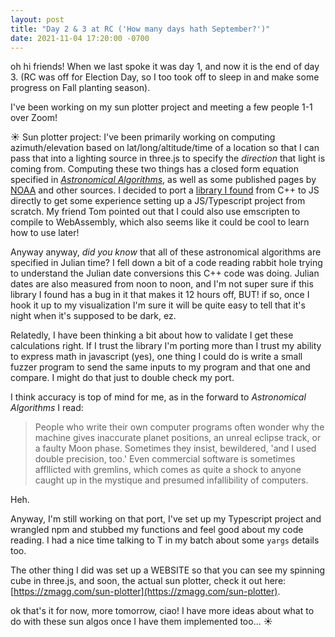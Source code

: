 ```yaml
---
layout: post
title: "Day 2 & 3 at RC ('How many days hath September?')"
date: 2021-11-04 17:20:00 -0700
---
```


oh hi friends! When we last spoke it was day 1, and now it is the end of day 3. (RC was off for Election Day, so I too took off to sleep in and make some progress on Fall planting season). 

I've been working on my sun plotter project and meeting a few people 1-1 over Zoom!

☀️ Sun plotter project:
I've been primarily working on computing azimuth/elevation based on lat/long/altitude/time of a location so that I can pass that into a lighting source in three.js to specify the *direction* that light is coming from. Computing these two things has a closed form equation specified in [ _Astronomical Algorithms_](http://www.agopax.it/Libri_astronomia/pdf/Astronomical%20Algorithms.pdf), as well as some published pages by [NOAA](https://gml.noaa.gov/grad/solcalc/) and other sources. I decided to port a [library I found](https://github.com/CIVA-Lab/solar-position-calculator) from C++ to JS directly to get some experience setting up a JS/Typescript project from scratch. My friend Tom pointed out that I could also use emscripten to compile to WebAssembly, which also seems like it could be cool to learn how to use later!

Anyway anyway, _did you know_ that all of these astronomical algorithms are specified in Julian time? I fell down a bit of a code reading rabbit hole trying to understand the Julian date conversions this C++ code was doing. Julian dates are also measured from noon to noon, and I'm not super sure if this library I found has a bug in it that makes it 12 hours off, BUT! if so, once I hook it up to my visualization I'm sure it will be quite easy to tell that it's night when it's supposed to be dark, ez.

Relatedly, I have been thinking a bit about how to validate I get these calculations right. If I trust the library I'm porting more than I trust my ability to express math in javascript (yes), one thing I could do is write a small fuzzer program to send the same inputs to my program and that one and compare. I might do that just to double check my port. 

I think accuracy is top of mind for me, as in the forward to _Astronomical Algorithms_ I read:
> People who write their own computer programs often wonder why the machine gives inaccurate planet positions, an unreal eclipse track, or a faulty Moon phase. Sometimes they insist, bewildered, 'and I used double precision, too.' Even commercial software is sometimes affllicted with gremlins, which comes as quite a shock to anyone caught up in the mystique and presumed infallibility of computers.

Heh.

Anyway, I'm still working on that port, I've set up my Typescript project and wrangled npm and stubbed my functions and feel good about my code reading. I had a nice time talking to T in my batch about some `yargs` details too. 

The other thing I did was set up a WEBSITE so that you can see my spinning cube in three.js, and soon, the actual sun plotter, check it out here: [https://zmagg.com/sun-plotter](https://zmagg.com/sun-plotter).

ok that's it for now, more tomorrow, ciao! I have more ideas about what to do with these sun algos once I have them implemented too... ☀️

